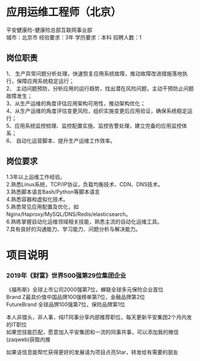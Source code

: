 # 应用运维工程师（北京）
平安健康险-健康险总部互联网事业部  
城市：北京市 经验要求：3年 学历要求：本科  招聘人数：1

## 岗位职责
1、 生产异常问题分析处理，快速恢复应用系统故障，推动故障改进措施落地执行，保障应用系统稳定运行；   
2、 主动问题预防，分析应用的运行趋势，找出潜在风险问题，主动干预防止问题故障发生；   
3、从生产运维的角度评估应用架构可用性，推动架构优化；   
4、从生产运维的角度评估变更风险，组织实施变更后应用验证，确保系统稳定运行；   
5、应用系统监控梳理、监控配置实施、监控告警处理，建立完备的应用监控体系；   
6、 自动化运营脚本、提升生产运维工作效率。

## 岗位要求
1.3年以上运维工作经验。   
2.熟悉Linux系统，TCP/IP协议，负载均衡技术、CDN、DNS技术。   
3.熟悉脚本语言Bash/Python等脚本语言   
4.熟悉容器和虚拟化技术。   
5.熟悉常见应用配置及优化，如Nginx/Haproxy/MySQL/DNS/Redis/elasticsearch。   
6.熟练掌握自动化运维领域相关技能，熟悉主流的自动化运维工具。   
7.具有良好的沟通能力、学习能力、问题分析与解决能力。

# 项目说明

### 2019年《财富》世界500强第29位集团企业
《福布斯》全球上市公司2000强第7位，蝉联全球多元保险企业首位  
Brand Z最具价值中国品牌100强榜单第7位，金融品牌第2位  
FutureBrand 全球品牌100强第7位，保险品牌第1位

本人非猎头，非人事，纯IT同事分享内部推荐职位，每天更新平安集团2个月内发的IT职位  
如果您技能匹配，愿意加入平安集团和一流的同事共事，可以添加我的微信(zaqweb)获取内推 

如果该信息能帮忙获得更好的发展请为项目点亮Star，转发给有需要的朋友




